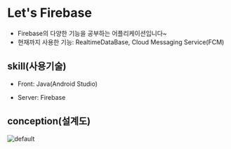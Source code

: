 # Let's Firebase

* Firebase의 다양한 기능을 공부하는 어플리케이션입니다~
* 현재까지 사용한 기능: RealtimeDataBase, Cloud Messaging Service(FCM)

## skill(사용기술)

* Front: Java(Android Studio)

* Server: Firebase

## conception(설계도)

![default](https://user-images.githubusercontent.com/26649912/51100469-98e67580-1819-11e9-9bff-b23fd0bd41d9.PNG)
